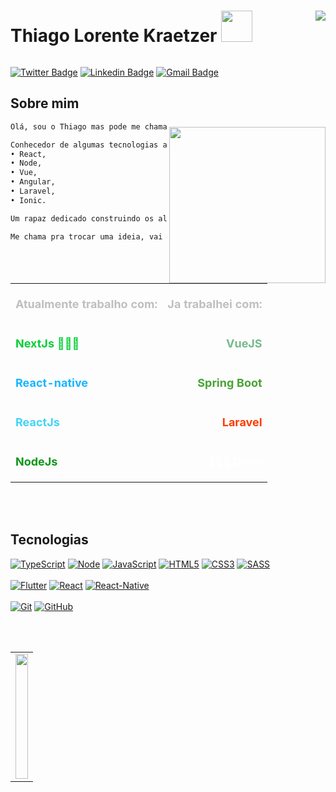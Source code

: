 # Thiago Lorente Kraetzer <img align='right' src="https://komarev.com/ghpvc/?username=thlindustries&color=af00fa&style=flat"> <img src="https://media.giphy.com/media/VgCDAzcKvsR6OM0uWg/giphy.gif" width="50">
![]()


[![Twitter Badge](https://img.shields.io/badge/-Twitter-1ca0f1?style=flat-square&labelColor=1ca0f1&logo=twitter&logoColor=white&link=https://twitter.com/TLorentr)](https://twitter.com/Tlorentr) 
[![Linkedin Badge](https://img.shields.io/badge/-LinkedIn-blue?style=flat-square&logo=Linkedin&logoColor=white&link=https://www.linkedin.com/in/carlostonholi/)](https://www.linkedin.com/in/thiago-kraetzer/)
[![Gmail Badge](https://img.shields.io/badge/-Gmail-c14438?style=flat-square&logo=Gmail&logoColor=white&link=mailto:thiago@thdev.dev)](mailto:thiago@thdev.dev) 


<img align='right' width="250px" style="margin-top: 65px" src="https://i.imgur.com/p4yOkPB.png">  

## Sobre mim 
```diff
Olá, sou o Thiago mas pode me chamar de Thiagão.

Conhecedor de algumas tecnologias atuais como:
• React, 
• Node, 
• Vue,
• Angular,
• Laravel,
• Ionic.

Um rapaz dedicado construindo os alicerces de sua vida!

Me chama pra trocar uma ideia, vai ser um enorme prazer poder te ajudar :D 
```
<br/>
<br/>
<center> 
  <table align="center" style="width: 100%">
    <tr>
      <th><p align='left' style="color: #bfbfbf; font-size:18px">Atualmente trabalho com:</p> </th>
      <th><p align='right' style="color: #bfbfbf; font-size:18px">Ja trabalhei com:</p></th>
    </tr>
    <tr>
      <td><p align='left' style="color: #06cf38; font-size:18px"><strong>NextJs</strong> 💓💓💓</p></td>
      <td><p align='right' style="color: #75ba89; font-size:18px"><strong>VueJS</strong></p></td>
    </tr>
    <tr>
      <td><p align='left' style="color: #17b6ff; font-size:18px"><strong>React-native</strong></p></li></td>
      <td><p align='right' style="color: #47a334; font-size:18px"><strong>Spring Boot</strong></p></td>
    </tr>
    <tr>
      <td><p align='left' style="color: #42d4f5; font-size:18px"><strong>ReactJs</strong></td>
      <td><p align='right' style="color: #ff3c00; font-size:18px"><strong>Laravel</strong></p></td>
    </tr>
    <tr>
      <td><p align='left' style="color: #0e9619; font-size:18px"><strong>NodeJs</strong></p></td>
      <td><p align='right' style="color: #fff; font-size:18px">💓💓💓 <strong>Deno</strong></p></td>
    </tr>
  </table>
</center>


<br/>
<br/>

## Tecnologias

[![TypeScript](https://img.shields.io/badge/-TypeScript-007ACC?style=flat-square&logo=typescript&link=https://github.com/thlindustries/)](https://github.com/thlindustries?tab=repositories&q=&type=&language=typescript)
[![Node](https://img.shields.io/badge/-NodeJs-009612?style=flat-square&logo=JavaScript&logoColor=white&link=https://github.com/thlindustries/)](https://github.com/thlindustries?tab=repositories&q=&type=&language=javascript)
[![JavaScript](https://img.shields.io/badge/-JavaScript-F7DF1E?style=flat-square&logo=javascript&logoColor=white&link=https://github.com/thlindustries/)](https://github.com/thlindustries?tab=repositories&q=&type=&language=javascript)
[![HTML5](https://img.shields.io/badge/-HTML5-E34F26?style=flat-square&logo=html5&logoColor=white&link=https://github.com/thlindustries/)](https://github.com/thlindustries?tab=repositories&q=&type=&language=html)
[![CSS3](https://img.shields.io/badge/-CSS3-1572B6?style=flat-square&logo=css3&link=https://github.com/thlindustries/)](https://github.com/thlindustries?tab=repositories&q=&type=&language=css)
[![SASS](https://img.shields.io/badge/-SASS-ce679a?style=flat-square&logo=sass&logoColor=white&link=https://github.com/thlindustries/)](https://github.com/thlindustries?tab=repositories&q=&type=&language=css)
<br/>
<br/>
[![Flutter](https://img.shields.io/badge/-Flutter-3aaff2?style=flat-square&logo=flutter&logoColor=white&link=https://github.com/thlindustries/)](https://github.com/thlindustries?tab=repositories&q=&type=&language=)
[![React](https://img.shields.io/badge/-React-58c6e4?style=flat-square&logo=react&logoColor=white&link=https://github.com/thlindustries/)](https://github.com/thlindustries?tab=repositories&q=&type=&language=)
[![React-Native](https://img.shields.io/badge/-React_Native-05a5d1?style=flat-square&logo=react&logoColor=white&link=https://github.com/thlindustries/)](https://github.com/thlindustries?tab=repositories&q=&type=&language=)
<br/>
<br/>
[![Git](https://img.shields.io/badge/-Git-f05032?style=flat-square&logo=git&logoColor=white&link=https://github.com/thlindustries/)](https://github.com/thlindustries?tab=repositories&q=&type=&language=)
[![GitHub](https://img.shields.io/badge/-GitHub-181717?style=flat-square&logo=github&link=https://github.com/thlindustries/)](https://github.com/thlindustries?tab=repositories&q=&type=&language=)

<br/>
<br/>

<center>
<table align='center'>
  <tr>
    <td>
      <a href="https://github.com/thlindustries/" title="Go to Source"><img width="100%" height="200" src="https://github-readme-stats.vercel.app/api?username=thlindustries&show_icons=true&theme=gotham"></a>
    </td>
  </tr>  
</table>

</center>

